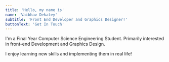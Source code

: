 ```yaml
---
title: 'Hello, my name is'
name: 'Vaibhav Dekatey'
subtitle: 'Front End Developer and Graphics Designer!'
buttonText: 'Get In Touch'
---
```


I'm a Final Year Computer Science Engineering Student. Primarily interested in front-end Development and Graphics Design.

I enjoy learning new skills and implementing them in real life!
